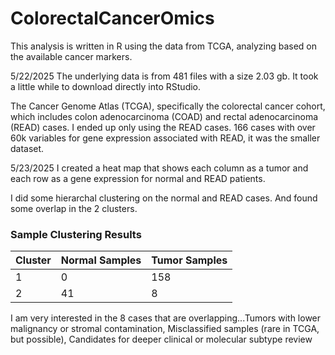 # ColorectalCancerOmics
This analysis is written in R using the data from TCGA, analyzing based on the available cancer markers.

5/22/2025 The underlying data is from 481 files with a size 2.03 gb. It took a little while to download directly into RStudio.

The Cancer Genome Atlas (TCGA), specifically the colorectal cancer cohort, which includes colon adenocarcinoma (COAD) and rectal adenocarcinoma (READ) cases. I ended up only using the READ cases. 166 cases with over 60k variables for gene expression associated with READ, it was the smaller dataset. 

5/23/2025 I created a heat map that shows each column as a tumor and each row as a gene expression for normal and READ patients. 

I did some hierarchal clustering on the normal and READ cases. And found some overlap in the 2 clusters.

### Sample Clustering Results

| Cluster | Normal Samples | Tumor Samples |
|---------|----------------|----------------|
| 1       | 0              | 158            |
| 2       | 41             | 8              |


I am very interested in the 8 cases that are overlapping...Tumors with lower malignancy or stromal contamination, Misclassified samples (rare in TCGA, but possible), Candidates for deeper clinical or molecular subtype review
